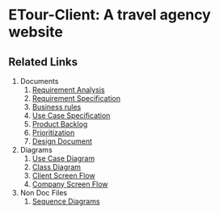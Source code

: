 # ETour-Client: A travel agency website

## Related Links
1. Documents
    1. [Requirement Analysis](https://docs.google.com/spreadsheets/d/1RCG4gHIZZ9rTeNQlSHe6Ia9JidD0yi0n0qvytz4uYu8/edit#gid=0)
    2. [Requirement Specification](https://docs.google.com/document/d/1cTx8uCCb07HLOZkmZJ7bheEYuyOe3X-ngbSz3TiqzDo/edit)
    3. [Business rules](https://docs.google.com/document/d/1_bcAeK0k9jHMEdfdKhkwnhRLwQ969FZYip9r8wahKVM/edit)
    4. [Use Case Specification](https://docs.google.com/document/d/1kiB_-iMRJbxphcBclzjVXWi358IVcPcRWt83pMYMlN0/edit)
    5. [Product Backlog](https://docs.google.com/spreadsheets/d/1KCh0IHx4Ok8Bf7TwpvkT0PkQzumL2766WhjGFniofNs/edit#gid=0)
    6. [Prioritization](https://docs.google.com/spreadsheets/d/1FddDXYCIwmSz72lI-GZs1eYimSogbgrCIX3ydg2ttv4/edit?usp=sharing)
    7. [Design Document](https://docs.google.com/document/d/18blpMDdgW2_V9-cChTLXD9A4QmpMEeSgv_W27c9TA4c/edit#)
2. Diagrams
    1. [Use Case Diagram](https://lucid.app/lucidchart/db1cbef1-f40d-43a4-a3b3-ee54f75ce431/edit?page=0_0#)
    2. [Class Diagram](https://lucid.app/lucidchart/1078a848-ee0b-440d-9177-f98ae5730026/edit)
    3. [Client Screen Flow](https://lucid.app/lucidchart/72010873-fe22-476a-8a28-9012d268fd30/edit)
    4. [Company Screen Flow](https://lucid.app/lucidchart/71e397ae-d6de-445e-84ea-7b170f070d7a/edit)
3. Non Doc Files
    1. [Sequence Diagrams](https://drive.google.com/drive/folders/1qq0dm2JtJLZDgYfql_LkXJi06e5GXPvG?usp=sharing)

